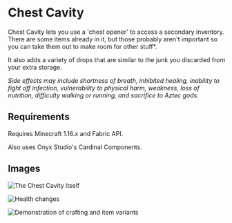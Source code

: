 # Chest Cavity
Chest Cavity lets you use a 'chest opener' to access a secondary inventory. There are some items already in it, but those probably aren't important so you can take them out to make room for other stuff\*. 

It also adds a variety of drops that are similar to the junk you discarded from your extra storage.

*Side effects may include shortness of breath, inhibited healing, inability to fight off infection, vulnerability to physical harm, weakness, loss of nutrition, difficulty walking or running, and sacrifice to Aztec gods.*

## Requirements
Requires Minecraft 1.16.x and Fabric API. 

Also uses Onyx Studio's Cardinal Components.


## Images
![The Chest Cavity itself](https://user-images.githubusercontent.com/12503726/88764949-a4af3980-d12a-11ea-9f2a-0ee53b49c71d.png)

![Health changes](https://user-images.githubusercontent.com/12503726/88764973-abd64780-d12a-11ea-8b7c-fde617e9e492.png)

![Demonstration of crafting and item variants](https://user-images.githubusercontent.com/12503726/88764937-a11bb280-d12a-11ea-8fd4-dc8cac6e8fe3.png)
